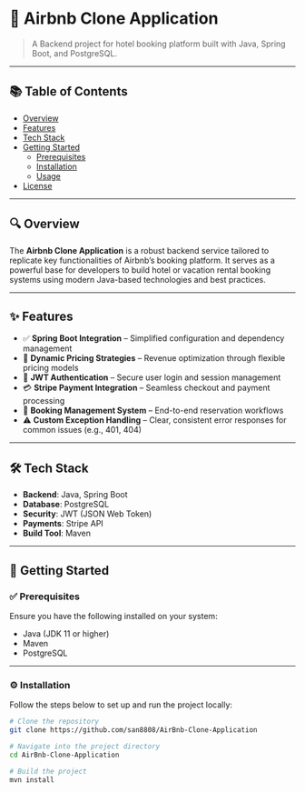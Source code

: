 # 🏡 Airbnb Clone Application

> A Backend project for hotel booking platform built with Java, Spring Boot, and PostgreSQL.

---

## 📚 Table of Contents

- [Overview](#overview)
- [Features](#features)
- [Tech Stack](#tech-stack)
- [Getting Started](#getting-started)
  - [Prerequisites](#prerequisites)
  - [Installation](#installation)
  - [Usage](#usage)
- [License](#license)

---

## 🔍 Overview

The **Airbnb Clone Application** is a robust backend service tailored to replicate key functionalities of Airbnb’s booking platform. It serves as a powerful base for developers to build hotel or vacation rental booking systems using modern Java-based technologies and best practices.

---

## ✨ Features

- ✅ **Spring Boot Integration** – Simplified configuration and dependency management
- 💸 **Dynamic Pricing Strategies** – Revenue optimization through flexible pricing models
- 🔐 **JWT Authentication** – Secure user login and session management
- 💳 **Stripe Payment Integration** – Seamless checkout and payment processing
- 📅 **Booking Management System** – End-to-end reservation workflows
- ⚠️ **Custom Exception Handling** – Clear, consistent error responses for common issues (e.g., 401, 404)

---

## 🛠 Tech Stack

- **Backend**: Java, Spring Boot
- **Database**: PostgreSQL
- **Security**: JWT (JSON Web Token)
- **Payments**: Stripe API
- **Build Tool**: Maven

---

## 🚀 Getting Started

### ✅ Prerequisites

Ensure you have the following installed on your system:

- Java (JDK 11 or higher)
- Maven
- PostgreSQL

---

### ⚙️ Installation

Follow the steps below to set up and run the project locally:

```bash
# Clone the repository
git clone https://github.com/san8808/AirBnb-Clone-Application

# Navigate into the project directory
cd AirBnb-Clone-Application

# Build the project
mvn install
